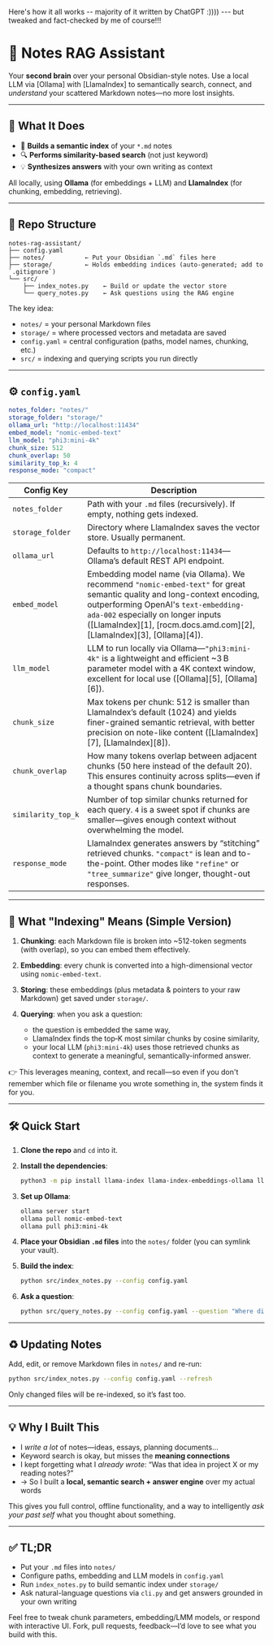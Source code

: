Here's how it all works -- majority of it written by ChatGPT :)))) --- but tweaked and fact-checked by me of course!!!

# 🧠 Notes RAG Assistant

Your **second brain** over your personal Obsidian-style notes. Use a local LLM via \[Ollama] with \[LlamaIndex] to semantically search, connect, and *understand* your scattered Markdown notes—no more lost insights.

---

## 🚀 What It Does

* 🤖 **Builds a semantic index** of your `*.md` notes
* 🔍 **Performs similarity-based search** (not just keyword)
* 💡 **Synthesizes answers** with your own writing as context

All locally, using **Ollama** (for embeddings + LLM) and **LlamaIndex** (for chunking, embedding, retrieving).

---

## 📂 Repo Structure

```text
notes-rag-assistant/
├── config.yaml
├── notes/           ← Put your Obsidian `.md` files here
├── storage/         ← Holds embedding indices (auto-generated; add to `.gitignore`)
└── src/
    ├── index_notes.py    ← Build or update the vector store
    └── query_notes.py    ← Ask questions using the RAG engine
```

The key idea:

* `notes/` = your personal Markdown files
* `storage/` = where processed vectors and metadata are saved
* `config.yaml` = central configuration (paths, model names, chunking, etc.)
* `src/` = indexing and querying scripts you run directly

---

## ⚙️ `config.yaml`

```yaml
notes_folder: "notes/"
storage_folder: "storage/"
ollama_url: "http://localhost:11434"
embed_model: "nomic-embed-text"
llm_model: "phi3:mini-4k"
chunk_size: 512
chunk_overlap: 50
similarity_top_k: 4
response_mode: "compact"
```

| Config Key         | Description                                                                                                                                                                                                                                                                     |
| ------------------ | ------------------------------------------------------------------------------------------------------------------------------------------------------------------------------------------------------------------------------------------------------------------------------- |
| `notes_folder`     | Path with your `.md` files (recursively). If empty, nothing gets indexed.                                                                                                                                                                                                       |
| `storage_folder`   | Directory where LlamaIndex saves the vector store. Usually permanent.                                                                                                                                                                                                           |
| `ollama_url`       | Defaults to `http://localhost:11434`—Ollama’s default REST API endpoint.                                                                                                                                                                                                        |
| `embed_model`      | Embedding model name (via Ollama). We recommend `"nomic-embed-text"` for great semantic quality and long-context encoding, outperforming OpenAI's `text-embedding-ada-002` especially on longer inputs ([LlamaIndex][1], [rocm.docs.amd.com][2], [LlamaIndex][3], [Ollama][4]). |
| `llm_model`        | LLM to run locally via Ollama—`"phi3:mini-4k"` is a lightweight and efficient \~3 B parameter model with a 4K context window, excellent for local use ([Ollama][5], [Ollama][6]).                                                                                               |
| `chunk_size`       | Max tokens per chunk: 512 is smaller than LlamaIndex’s default (1024) and yields finer-grained semantic retrieval, with better precision on note-like content ([LlamaIndex][7], [LlamaIndex][8]).                                                                               |
| `chunk_overlap`    | How many tokens overlap between adjacent chunks (50 here instead of the default 20). This ensures continuity across splits—even if a thought spans chunk boundaries.                                                                                                            |
| `similarity_top_k` | Number of top similar chunks returned for each query. `4` is a sweet spot if chunks are smaller—gives enough context without overwhelming the model.                                                                                                                            |
| `response_mode`    | LlamaIndex generates answers by “stitching” retrieved chunks. `"compact"` is lean and to-the-point. Other modes like `"refine"` or `"tree_summarize"` give longer, thought-out responses.                                                                                       |

---

## 🧠 What "Indexing" Means (Simple Version)

1. **Chunking**: each Markdown file is broken into \~512-token segments (with overlap), so you can embed them effectively.
2. **Embedding**: every chunk is converted into a high-dimensional vector using `nomic‑embed‑text`.
3. **Storing**: these embeddings (plus metadata & pointers to your raw Markdown) get saved under `storage/`.
4. **Querying**: when you ask a question:

   * the question is embedded the same way,
   * LlamaIndex finds the top‑K most similar chunks by cosine similarity,
   * your local LLM (`phi3:mini‑4k`) uses those retrieved chunks as context to generate a meaningful, semantically-informed answer.

👉 This leverages meaning, context, and recall—so even if you don't remember which file or filename you wrote something in, the system finds it for you.

---

## 🛠️ Quick Start

1. **Clone the repo** and `cd` into it.

2. **Install the dependencies**:

   ```bash
   python3 -m pip install llama-index llama-index-embeddings-ollama llama-index-llms-ollama ollama
   ```

3. **Set up Ollama**:

   ```bash
   ollama server start
   ollama pull nomic-embed-text
   ollama pull phi3:mini-4k
   ```

4. **Place your Obsidian `.md` files** into the `notes/` folder (you can symlink your vault).

5. **Build the index**:

   ```bash
   python src/index_notes.py --config config.yaml
   ```

6. **Ask a question**:

   ```bash
   python src/query_notes.py --config config.yaml --question "Where did I outline the research plan?"
   ```

---

## ♻️ Updating Notes

Add, edit, or remove Markdown files in `notes/` and re-run:

```bash
python src/index_notes.py --config config.yaml --refresh
```

Only changed files will be re-indexed, so it’s fast too.

---

## 💡 Why I Built This

* I *write a lot* of notes—ideas, essays, planning documents…
* Keyword search is okay, but misses the **meaning connections**
* I kept forgetting what I *already wrote*: “Was that idea in project X or my reading notes?”
* → So I built a **local, semantic search + answer engine** over my actual words

This gives you full control, offline functionality, and a way to intelligently *ask your past self* what you thought about something.

---

## ✅ TL;DR

* Put your `.md` files into `notes/`
* Configure paths, embedding and LLM models in `config.yaml`
* Run `index_notes.py` to build semantic index under `storage/`
* Ask natural-language questions via `cli.py` and get answers grounded in your own writing

Feel free to tweak chunk parameters, embedding/LMM models, or respond with interactive UI. Fork, pull requests, feedback—I’d love to see what you build with this.

